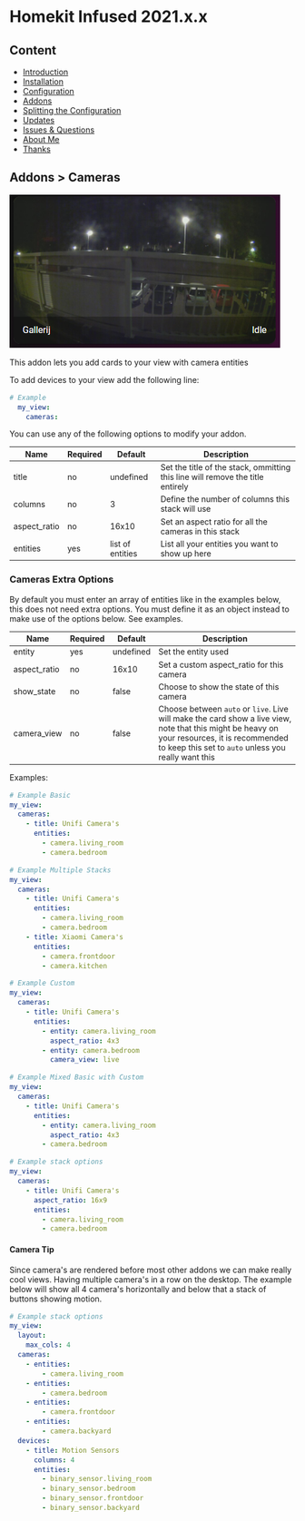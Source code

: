 # Homekit Infused 2021.x.x

## Content
- [Introduction](../index.md)
- [Installation](../installation.md)
- [Configuration](../configuration.md)
- [Addons](../addons.md)
- [Splitting the Configuration](../splitting-the-config.md)
- [Updates](../updates.md)
- [Issues & Questions](../issues.md)
- [About Me](../about.md)
- [Thanks](../thanks.md)

## Addons > Cameras

![Homekit Infused](../images/auto-fill-cameras-card.png)

This addon lets you add cards to your view with camera entities

To add devices to your view add the following line:

```yaml
# Example
  my_view:
    cameras:
```

You can use any of the following options to modify your addon.

| Name | Required | Default | Description |
|----------------------------------|-------------|----------------------|-----------------------------------------------------------------------------------------------------------------------------------------------------------------------------------|
| title | no | undefined | Set the title of the stack, ommitting this line will remove the title entirely |
| columns | no | 3 | Define the number of columns this stack will use |
| aspect_ratio | no | 16x10 | Set an aspect ratio for all the cameras in this stack |
| entities | yes | list of entities | List all your entities you want to show up here |

### Cameras Extra Options
By default you must enter an array of entities like in the examples below, this does not need extra options.
You must define it as an object instead to make use of the options below. See examples.

| Name | Required | Default | Description |
|----------------------------------|-------------|----------------------|-----------------------------------------------------------------------------------------------------------------------------------------------------------------------------------|
| entity | yes | undefined | Set the entity used |
| aspect_ratio | no | 16x10 | Set a custom aspect_ratio for this camera |
| show_state | no | false | Choose to show the state of this camera |
| camera_view | no | false | Choose between `auto` or `live`. Live will make the card show a live view, note that this might be heavy on your resources, it is recommended to keep this set to `auto` unless you really want this |

Examples:

```yaml
# Example Basic
my_view:
  cameras:
    - title: Unifi Camera's
      entities:
        - camera.living_room
        - camera.bedroom
```
```yaml
# Example Multiple Stacks
my_view:
  cameras:
    - title: Unifi Camera's
      entities:
        - camera.living_room
        - camera.bedroom
    - title: Xiaomi Camera's
      entities:
        - camera.frontdoor
        - camera.kitchen
```
```yaml
# Example Custom
my_view:
  cameras:
    - title: Unifi Camera's
      entities:
        - entity: camera.living_room
          aspect_ratio: 4x3
        - entity: camera.bedroom
          camera_view: live
```
```yaml
# Example Mixed Basic with Custom
my_view:
  cameras:
    - title: Unifi Camera's
      entities:
        - entity: camera.living_room
          aspect_ratio: 4x3
        - camera.bedroom
```
```yaml
# Example stack options
my_view:
  cameras:
    - title: Unifi Camera's
      aspect_ratio: 16x9
      entities:
        - camera.living_room
        - camera.bedroom
```

#### Camera Tip
Since camera's are rendered before most other addons we can make really cool views. Having multiple camera's in a row on the desktop.
The example below will show all 4 camera's horizontally and below that a stack of buttons showing motion.
```yaml
# Example stack options
my_view:
  layout:
    max_cols: 4
  cameras:
    - entities:
        - camera.living_room
    - entities:
        - camera.bedroom
    - entities:
        - camera.frontdoor
    - entities:
        - camera.backyard
  devices:
    - title: Motion Sensors
      columns: 4
      entities:
        - binary_sensor.living_room
        - binary_sensor.bedroom
        - binary_sensor.frontdoor
        - binary_sensor.backyard
```
